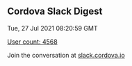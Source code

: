 ## Cordova Slack Digest
Tue, 27 Jul 2021 08:20:59 GMT

[User count: 4568](https://cordova.slack.com/)


Join the conversation at [slack.cordova.io](http://slack.cordova.io/)
